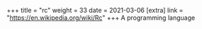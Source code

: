 +++
title = "rc"
weight = 33
date = 2021-03-06
[extra]
link = "https://en.wikipedia.org/wiki/Rc"
+++
A programming language

